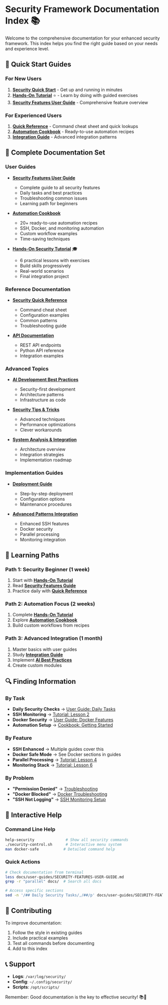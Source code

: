 # Security Framework Documentation Index 📚

Welcome to the comprehensive documentation for your enhanced security framework. This index helps you find the right guide based on your needs and experience level.

## 🚀 Quick Start Guides

### For New Users
1. **[Security Quick Start](../SECURITY-QUICKSTART.md)** - Get up and running in minutes
2. **[Hands-On Tutorial](user-guides/HANDS-ON-SECURITY-TUTORIAL.md)** ⭐ - Learn by doing with guided exercises
3. **[Security Features User Guide](user-guides/SECURITY-FEATURES-USER-GUIDE.md)** - Comprehensive feature overview

### For Experienced Users
1. **[Quick Reference](reference/SECURITY-QUICK-REFERENCE.md)** - Command cheat sheet and quick lookups
2. **[Automation Cookbook](user-guides/AUTOMATION-COOKBOOK.md)** - Ready-to-use automation recipes
3. **[Integration Guide](../ADVANCED-PATTERNS-INTEGRATION-GUIDE.md)** - Advanced integration patterns

## 📖 Complete Documentation Set

### User Guides
- **[Security Features User Guide](user-guides/SECURITY-FEATURES-USER-GUIDE.md)**
  - Complete guide to all security features
  - Daily tasks and best practices
  - Troubleshooting common issues
  - Learning path for beginners

- **[Automation Cookbook](user-guides/AUTOMATION-COOKBOOK.md)**
  - 20+ ready-to-use automation recipes
  - SSH, Docker, and monitoring automation
  - Custom workflow examples
  - Time-saving techniques

- **[Hands-On Security Tutorial](user-guides/HANDS-ON-SECURITY-TUTORIAL.md)** 🎓
  - 6 practical lessons with exercises
  - Build skills progressively
  - Real-world scenarios
  - Final integration project

### Reference Documentation
- **[Security Quick Reference](reference/SECURITY-QUICK-REFERENCE.md)**
  - Command cheat sheet
  - Configuration examples
  - Common patterns
  - Troubleshooting guide

- **[API Documentation](dev/API.md)**
  - REST API endpoints
  - Python API reference
  - Integration examples

### Advanced Topics
- **[AI Development Best Practices](../AI-Development-Best-Practices.md)**
  - Security-first development
  - Architecture patterns
  - Infrastructure as code

- **[Security Tips & Tricks](../Security-Tips-Tricks-Documentation.md)**
  - Advanced techniques
  - Performance optimizations
  - Clever workarounds

- **[System Analysis & Integration](../System-Analysis-And-Integration-Plan.md)**
  - Architecture overview
  - Integration strategies
  - Implementation roadmap

### Implementation Guides
- **[Deployment Guide](../DEPLOYMENT-GUIDE.md)**
  - Step-by-step deployment
  - Configuration options
  - Maintenance procedures

- **[Advanced Patterns Integration](../ADVANCED-PATTERNS-INTEGRATION-GUIDE.md)**
  - Enhanced SSH features
  - Docker security
  - Parallel processing
  - Monitoring integration

## 🎯 Learning Paths

### Path 1: Security Beginner (1 week)
1. Start with **[Hands-On Tutorial](user-guides/HANDS-ON-SECURITY-TUTORIAL.md)**
2. Read **[Security Features Guide](user-guides/SECURITY-FEATURES-USER-GUIDE.md)**
3. Practice daily with **[Quick Reference](reference/SECURITY-QUICK-REFERENCE.md)**

### Path 2: Automation Focus (2 weeks)
1. Complete **[Hands-On Tutorial](user-guides/HANDS-ON-SECURITY-TUTORIAL.md)**
2. Explore **[Automation Cookbook](user-guides/AUTOMATION-COOKBOOK.md)**
3. Build custom workflows from recipes

### Path 3: Advanced Integration (1 month)
1. Master basics with user guides
2. Study **[Integration Guide](../ADVANCED-PATTERNS-INTEGRATION-GUIDE.md)**
3. Implement **[AI Best Practices](../AI-Development-Best-Practices.md)**
4. Create custom modules

## 🔍 Finding Information

### By Task
- **Daily Security Checks** → [User Guide: Daily Tasks](user-guides/SECURITY-FEATURES-USER-GUIDE.md#daily-security-tasks)
- **SSH Monitoring** → [Tutorial: Lesson 2](user-guides/HANDS-ON-SECURITY-TUTORIAL.md#lesson-2-ssh-security-and-monitoring)
- **Docker Security** → [User Guide: Docker Features](user-guides/SECURITY-FEATURES-USER-GUIDE.md#docker-security-features)
- **Automation Setup** → [Cookbook: Getting Started](user-guides/AUTOMATION-COOKBOOK.md#getting-started-with-automation)

### By Feature
- **SSH Enhanced** → Multiple guides cover this
- **Docker Safe Mode** → See Docker sections in guides
- **Parallel Processing** → [Tutorial: Lesson 4](user-guides/HANDS-ON-SECURITY-TUTORIAL.md#lesson-4-parallel-processing-power)
- **Monitoring Stack** → [Tutorial: Lesson 6](user-guides/HANDS-ON-SECURITY-TUTORIAL.md#lesson-6-building-your-security-dashboard)

### By Problem
- **"Permission Denied"** → [Troubleshooting](user-guides/SECURITY-FEATURES-USER-GUIDE.md#troubleshooting)
- **"Docker Blocked"** → [Docker Troubleshooting](reference/SECURITY-QUICK-REFERENCE.md#quick-fixes)
- **"SSH Not Logging"** → [SSH Monitoring Setup](user-guides/HANDS-ON-SECURITY-TUTORIAL.md#21-set-up-ssh-monitoring)

## 📱 Interactive Help

### Command Line Help
```bash
help-security              # Show all security commands
./security-control.sh      # Interactive menu system
man docker-safe           # Detailed command help
```

### Quick Actions
```bash
# Check documentation from terminal
less docs/user-guides/SECURITY-FEATURES-USER-GUIDE.md
grep -r "parallel" docs/  # Search all docs

# Access specific sections
sed -n '/## Daily Security Tasks/,/##/p' docs/user-guides/SECURITY-FEATURES-USER-GUIDE.md
```

## 🤝 Contributing

To improve documentation:
1. Follow the style in existing guides
2. Include practical examples
3. Test all commands before documenting
4. Add to this index

## 📞 Support

- **Logs**: `/var/log/security/`
- **Config**: `~/.config/security/`
- **Scripts**: `/opt/scripts/`

Remember: Good documentation is the key to effective security! 📚🔐